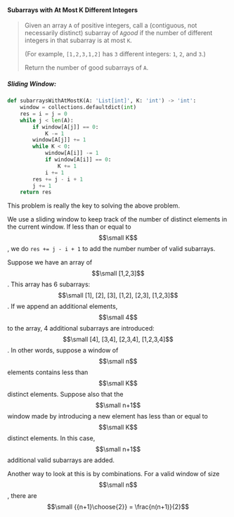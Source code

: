 #### Subarrays with At Most K Different Integers

> Given an array `A` of positive integers, call a \(contiguous, not necessarily distinct\) subarray of `A`_good_ if the number of different integers in that subarray is at most `K`.
>
> \(For example, `[1,2,3,1,2]` has `3` different integers: `1`, `2`, and `3`.\)
>
> Return the number of good subarrays of `A`.

##### Sliding Window:

```py
def subarraysWithAtMostK(A: 'List[int]', K: 'int') -> 'int':
    window = collections.defaultdict(int)
    res = i = j = 0
    while j < len(A):
        if window[A[j]] == 0:
            K -= 1
        window[A[j]] += 1
        while K < 0:
            window[A[i]] -= 1
            if window[A[i]] == 0:
                K += 1
            i += 1
        res += j - i + 1
        j += 1
    return res
```

This problem is really the key to solving the above problem. 

We use a sliding window to keep track of the number of distinct elements in the current window. If less than or equal to $$\small K$$, we do `res += j - i + 1` to add the number number of valid subarrays. 

Suppose we have an array of $$\small [1,2,3]$$. This array has 6 subarrays: $$\small [1], [2], [3], [1,2], [2,3], [1,2,3]$$. If we append an additional elements, $$\small 4$$ to the array, 4 additional subarrays are introduced: $$\small [4], [3,4], [2,3,4], [1,2,3,4]$$. In other words, suppose a window of $$\small n$$ elements contains less than $$\small K$$ distinct elements. Suppose also that the $$\small n+1$$ window made by introducing a new element has less than or equal to $$\small K$$ distinct elements. In this case, $$\small n+1$$ additional valid subarrays are added. 

Another way to look at this is by combinations. For a valid window of size $$\small n$$, there are $$\small {{n+1}\choose{2}} = \frac{n(n+1)}{2}$$

